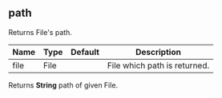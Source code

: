 ## path

Returns File's path.

 | Name | Type | Default | Description |
 | ---- | ---- | ------- | ----------- |
 | file | File |   | File which path is returned. |

Returns __String__ path of given File.

